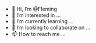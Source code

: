 - 👋 Hi, I’m @Fleming
- 👀 I’m interested in ...
- 🌱 I’m currently learning ...
- 💞️ I’m looking to collaborate on ...
- 📫 How to reach me ...

<!---
Fleming/Fleming is a ✨ special ✨ repository because its `README.md` (this file) appears on your GitHub profile.
You can click the Preview link to take a look at your changes.
--->

